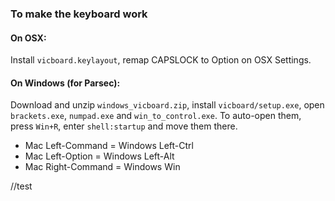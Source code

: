 ### To make the keyboard work

#### On OSX:

Install `vicboard.keylayout`, remap CAPSLOCK to Option on OSX Settings.

#### On Windows (for Parsec):

Download and unzip `windows_vicboard.zip`, install
`vicboard/setup.exe`, open `brackets.exe`, `numpad.exe` and
`win_to_control.exe`. To auto-open them, press `Win+R`,
enter `shell:startup` and move them there.

- Mac Left-Command = Windows Left-Ctrl
- Mac Left-Option = Windows Left-Alt
- Mac Right-Command = Windows Win

//test
